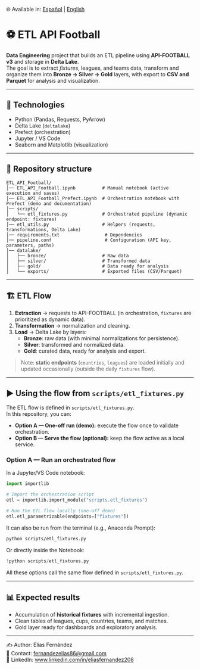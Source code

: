 🌐 Available in: [Español](README.md) | [English](README_EN.md)

# ⚽ ETL API Football

**Data Engineering** project that builds an ETL pipeline using **API-FOOTBALL v3** and storage in **Delta Lake**.  
The goal is to extract *fixtures*, leagues, and teams data, transform and organize them into **Bronze → Silver → Gold** layers, with export to **CSV and Parquet** for analysis and visualization.

---

## 🚀 Technologies
- Python (Pandas, Requests, PyArrow)  
- Delta Lake (`deltalake`)  
- Prefect (orchestration)  
- Jupyter / VS Code  
- Seaborn and Matplotlib (visualization)

---

## 📂 Repository structure
```plaintext
ETL_API_Football/
│── ETL_API_Football.ipynb          # Manual notebook (active execution and saves)
│── ETL_API_Football_Prefect.ipynb  # Orchestration notebook with Prefect (demo and documentation)
│── scripts/
│   └── etl_fixtures.py             # Orchestrated pipeline (dynamic endpoint: fixtures)
│── etl_utils.py                    # Helpers (requests, transformations, Delta Lake)
│── requirements.txt                 # Dependencies
│── pipeline.conf                    # Configuration (API key, parameters, paths)
│── datalake/
│   ├── bronze/                     # Raw data
│   ├── silver/                     # Transformed data
│   ├── gold/                       # Data ready for analysis
│   └── exports/                    # Exported files (CSV/Parquet)
```

---

## 🏗️ ETL Flow
1. **Extraction** → requests to API-FOOTBALL (in orchestration, `fixtures` are prioritized as dynamic data).  
2. **Transformation** → normalization and cleaning.  
3. **Load** → Delta Lake by layers:  
   - **Bronze**: raw data (with minimal normalizations for persistence).  
   - **Silver**: transformed and normalized data.  
   - **Gold**: curated data, ready for analysis and export.  

> Note: **static endpoints** (`countries`, `leagues`) are loaded initially and updated occasionally (outside the daily `fixtures` flow).  

---

## ▶️ Using the flow from `scripts/etl_fixtures.py`

The ETL flow is defined in `scripts/etl_fixtures.py`.  
In this repository, you can:

- **Option A — One-off run (demo):** execute the flow once to validate orchestration.  
- **Option B — Serve the flow (optional):** keep the flow active as a local service.  

### Option A — Run an orchestrated flow

In a Jupyter/VS Code notebook:

```python
import importlib

# Import the orchestration script
etl = importlib.import_module("scripts.etl_fixtures")

# Run the ETL flow locally (one-off demo)
etl.etl_parametrizable(endpoints=["fixtures"])
```

It can also be run from the terminal (e.g., Anaconda Prompt):

```bash
python scripts/etl_fixtures.py
```

Or directly inside the Notebook:

```python
!python scripts/etl_fixtures.py
```

All these options call the same flow defined in `scripts/etl_fixtures.py`.

---

## 📊 Expected results
- Accumulation of **historical fixtures** with incremental ingestion.  
- Clean tables of leagues, cups, countries, teams, and matches.  
- Gold layer ready for dashboards and exploratory analysis.

---

✍️ Author: Elias Fernández  
📧 Contact: fernandezelias86@gmail.com  
🔗 LinkedIn: www.linkedin.com/in/eliasfernandez208
